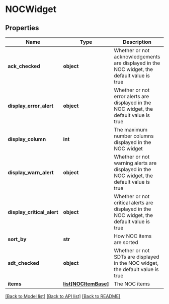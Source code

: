 # NOCWidget

## Properties
Name | Type | Description | Notes
------------ | ------------- | ------------- | -------------
**ack_checked** | **object** | Whether or not acknowledgements are displayed in the NOC widget, the default value is true | [optional] 
**display_error_alert** | **object** | Whether or not error alerts are displayed in the NOC widget, the default value is true | [optional] 
**display_column** | **int** | The maximum number columns displayed in the NOC widget | [optional] 
**display_warn_alert** | **object** | Whether or not warning alerts are displayed in the NOC widget, the default value is true | [optional] 
**display_critical_alert** | **object** | Whether or not critical alerts are displayed in the NOC widget, the default value is true | [optional] 
**sort_by** | **str** | How NOC items are sorted | [optional] 
**sdt_checked** | **object** | Whether or not SDTs are displayed in the NOC widget, the default value is true | [optional] 
**items** | [**list[NOCItemBase]**](NOCItemBase.md) | The NOC items | 

[[Back to Model list]](../README.md#documentation-for-models) [[Back to API list]](../README.md#documentation-for-api-endpoints) [[Back to README]](../README.md)

